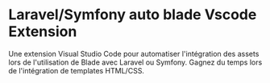 # Laravel/Symfony auto blade  Vscode Extension

Une extension Visual Studio Code pour automatiser l'intégration des assets lors de l'utilisation de Blade avec Laravel ou Symfony. Gagnez du temps lors de l'intégration de templates HTML/CSS.
